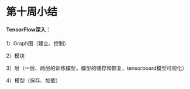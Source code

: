 # 第十周小结

#### TensorFlow深入：

1）Graph图（建立、控制）

2）模块

3）层（一层、两层的训练模型，模型的储存和恢复，tensorboard模型可视化）

4）模型（保存、加载）